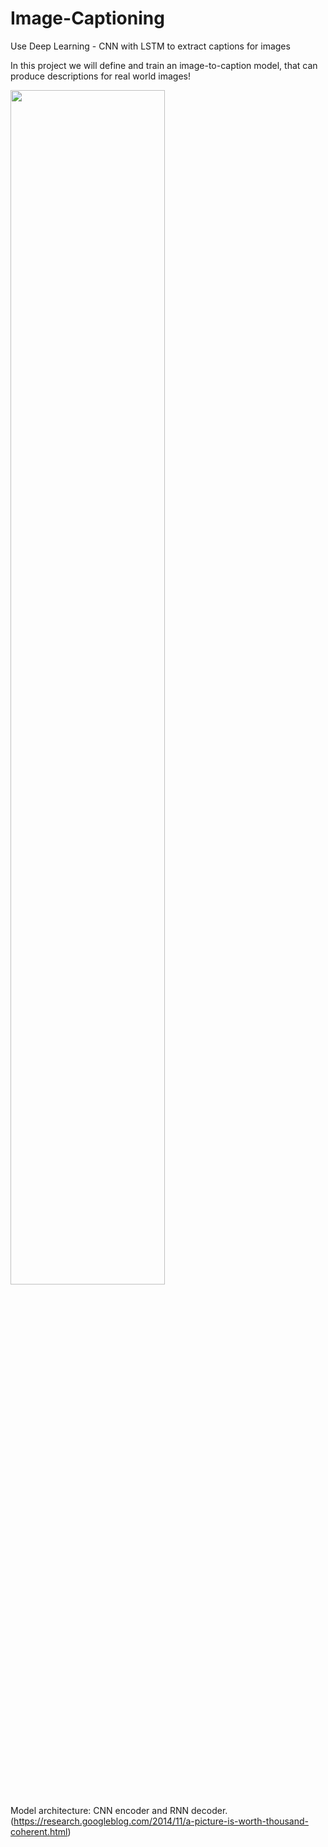 # Image-Captioning
Use Deep Learning - CNN with LSTM to extract captions for images

In this project we will define and train an image-to-caption model, that can produce descriptions for real world images!

<img src="images/encoder_decoder.png" style="width:70%">

Model architecture: CNN encoder and RNN decoder. 
(https://research.googleblog.com/2014/11/a-picture-is-worth-thousand-coherent.html)
